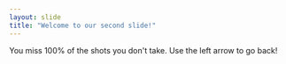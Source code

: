```yaml
---
layout: slide
title: "Welcome to our second slide!"
---
```

You miss 100% of the shots you don't take. 
Use the left arrow to go back!
